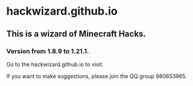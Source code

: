 # hackwizard.github.io

## This is a wizard of Minecraft Hacks.

### Version from 1.8.9 to 1.21.1.

Go to the hackwizard.github.io to visit.

If you want to make suggestions, please join the QQ group 980653965.
